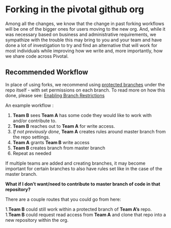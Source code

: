 # Forking in the pivotal github org

Among all the changes, we know that the change in past forking workflows will be one of the bigger ones for users moving to the new org.  And, while it was necessary based on business and administrative requirements, we sympathize with the trouble this may bring to you and your team and have done a lot of investigation to try and find an alternative that will work for most individuals while improving how we write and, more importantly, how we share code across Pivotal.

## Recommended Workflow

In place of using forks, we recommend using [protected branches](https://help.github.com/articles/about-protected-branches/) under the repo itself - with set permissions on each branch.   To read more on how this done, please see: [Enabling Branch Restrictions](https://help.github.com/articles/enabling-branch-restrictions/)

An example workflow : 

1. **Team B** sees **Team A** has some code they would like to work with and/or contribute to.
1. **Team B** reaches out to **Team A** for write access.
1. *If not previously done*, **Team A** creates rules around master branch from the repo settings. 
1. **Team A** grants **Team B** write access
1. **Team B** creates branch from master branch
1. Repeat as needed

If multiple teams are added and creating branches, it may become important for certain branches to also have rules set like in the case of the master branch.

**What if I don’t want/need to contribute to master branch of code in that repository?** 

There are a couple routes that you could go from here: 

1.**Team B** could still work within a protected branch of **Team A’s** repo.
1.**Team B** could request read access from **Team A** and clone that repo into a new repository within the org.



